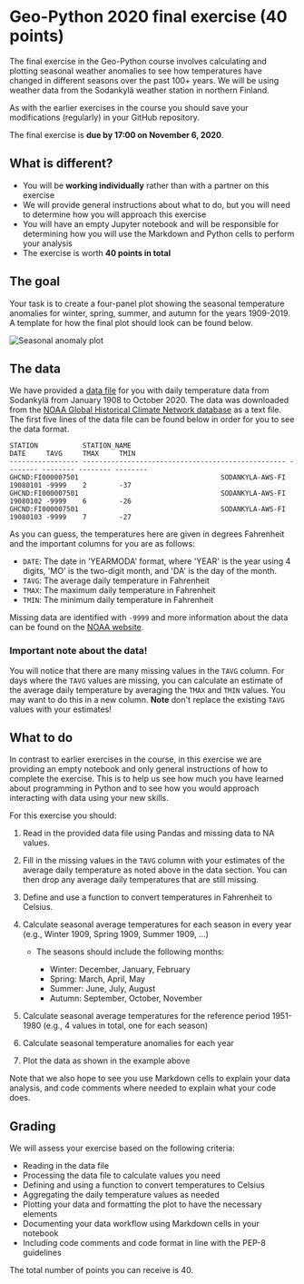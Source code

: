 # Geo-Python 2020 final exercise (40 points)

The final exercise in the Geo-Python course involves calculating and plotting seasonal weather anomalies to see how temperatures have changed in different seasons over the past 100+ years. We will be using weather data from the Sodankylä weather station in northern Finland.

As with the earlier exercises in the course you should save your modifications (regularly) in your GitHub repository.

The final exercise is **due by 17:00 on November 6, 2020**.

## What is different?

- You will be **working individually** rather than with a partner on this exercise
- We will provide general instructions about what to do, but you will need to determine how you will approach this exercise
- You will have an empty Jupyter notebook and will be responsible for determining how you will use the Markdown and Python cells to perform your analysis
- The exercise is worth **40 points in total**

## The goal

Your task is to create a four-panel plot showing the seasonal temperature anomalies for winter, spring, summer, and autumn for the years 1909-2019. A template for how the final plot should look can be found below.

![Seasonal anomaly plot](img/axes.png)

## The data

We have provided a [data file](data/2315676.txt) for you with daily temperature data from Sodankylä from January 1908 to October 2020. The data was downloaded from the [NOAA Global Historical Climate Network database](https://www.ncdc.noaa.gov/cdo-web/datasets#GHCND) as a text file. The first five lines of the data file can be found below in order for you to see the data format.

```
STATION           STATION_NAME                                       DATE     TAVG     TMAX     TMIN     
----------------- -------------------------------------------------- -------- -------- -------- -------- 
GHCND:FI000007501                                   SODANKYLA-AWS-FI 19080101 -9999    2        -37      
GHCND:FI000007501                                   SODANKYLA-AWS-FI 19080102 -9999    6        -26      
GHCND:FI000007501                                   SODANKYLA-AWS-FI 19080103 -9999    7        -27  
```

As you can guess, the temperatures here are given in degrees Fahrenheit and the important columns for you are as follows:

- `DATE`: The date in 'YEARMODA' format, where 'YEAR' is the year using 4 digits, 'MO' is the two-digit month, and 'DA' is the day of the month.
- `TAVG`: The average daily temperature in Fahrenheit
- `TMAX`: The maximum daily temperature in Fahrenheit
- `TMIN`: The minimum daily temperature in Fahrenheit

Missing data are identified with `-9999` and more information about the data can be found on the [NOAA website](https://www.ncdc.noaa.gov/cdo-web/datasets#GHCND).

### Important note about the data!

You will notice that there are many missing values in the `TAVG` column. For days where the `TAVG` values are missing, you can calculate an estimate of the average daily temperature by averaging the `TMAX` and `TMIN` values. You may want to do this in a new column. **Note** don't replace the existing `TAVG` values with your estimates!

## What to do

In contrast to earlier exercises in the course, in this exercise we are providing an empty notebook and only general instructions of how to complete the exercise. This is to help us see how much you have learned about programming in Python and to see how you would approach interacting with data using your new skills.

For this exercise you should:

1. Read in the provided data file using Pandas and missing data to NA values.
2. Fill in the missing values in the `TAVG` column with your estimates of the average daily temperature as noted above in the data section. You can then drop any average daily temperatures that are still missing.
3. Define and use a function to convert temperatures in Fahrenheit to Celsius.
4. Calculate seasonal average temperatures for each season in every year (e.g., Winter 1909, Spring 1909, Summer 1909, ...)

    - The seasons should include the following months:
    
        - Winter: December, January, February
        - Spring: March, April, May
        - Summer: June, July, August
        - Autumn: September, October, November

5. Calculate seasonal average temperatures for the reference period 1951-1980 (e.g., 4 values in total, one for each season)
6. Calculate seasonal temperature anomalies for each year
7. Plot the data as shown in the example above

Note that we also hope to see you use Markdown cells to explain your data analysis, and code comments where needed to explain what your code does.

## Grading

We will assess your exercise based on the following criteria:

- Reading in the data file
- Processing the data file to calculate values you need
- Defining and using a function to convert temperatures to Celsius
- Aggregating the daily temperature values as needed
- Plotting your data and formatting the plot to have the necessary elements
- Documenting your data workflow using Markdown cells in your notebook
- Including code comments and code format in line with the PEP-8 guidelines

The total number of points you can receive is 40.
